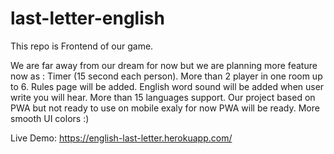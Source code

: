 # last-letter-english

This repo is Frontend  of our game. 


We are far away from our dream for now but we are planning more feature now as :
Timer (15 second each person).
More than 2 player in one room up to 6.
Rules page will be added.
English word sound will be added when user write you will hear.
More than 15 languages support.
Our project based on PWA but not ready to use on mobile exaly for now PWA will be ready.
More smooth UI colors :)



Live Demo: https://english-last-letter.herokuapp.com/

